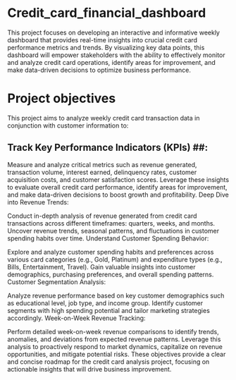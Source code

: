 # Credit_card_financial_dashboard
This project focuses on developing an interactive and informative weekly dashboard that provides real-time insights into crucial credit card performance metrics and trends. By visualizing key data points, this dashboard will empower stakeholders with the ability to effectively monitor and analyze credit card operations, identify areas for improvement, and make data-driven decisions to optimize business performance.
# Project objectives
This project aims to analyze weekly credit card transaction data in conjunction with customer information to:
## Track Key Performance Indicators (KPIs) ##:

Measure and analyze critical metrics such as revenue generated, transaction volume, interest earned, delinquency rates, customer acquisition costs, and customer satisfaction scores.
Leverage these insights to evaluate overall credit card performance, identify areas for improvement, and make data-driven decisions to boost growth and profitability.
Deep Dive into Revenue Trends:

Conduct in-depth analysis of revenue generated from credit card transactions across different timeframes: quarters, weeks, and months.
Uncover revenue trends, seasonal patterns, and fluctuations in customer spending habits over time.
Understand Customer Spending Behavior:

Explore and analyze customer spending habits and preferences across various card categories (e.g., Gold, Platinum) and expenditure types (e.g., Bills, Entertainment, Travel).
Gain valuable insights into customer demographics, purchasing preferences, and overall spending patterns.
Customer Segmentation Analysis:

Analyze revenue performance based on key customer demographics such as educational level, job type, and income group.
Identify customer segments with high spending potential and tailor marketing strategies accordingly.
Week-on-Week Revenue Tracking:

Perform detailed week-on-week revenue comparisons to identify trends, anomalies, and deviations from expected revenue patterns.
Leverage this analysis to proactively respond to market dynamics, capitalize on revenue opportunities, and mitigate potential risks.
These objectives provide a clear and concise roadmap for the credit card analysis project, focusing on actionable insights that will drive business improvement.










